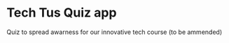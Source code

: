 Tech Tus Quiz app
=================================

Quiz to spread awarness for our innovative tech course (to be ammended)

